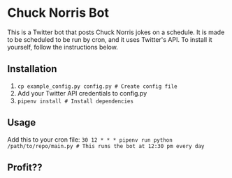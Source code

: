 # Chuck Norris Bot
This is a Twitter bot that posts Chuck Norris jokes on a schedule. It is made to be scheduled to be run by cron, and it uses Twitter's API. To install it yourself, follow the instructions below.

## Installation

1. `cp example_config.py config.py # Create config file`
2. Add your Twitter API credentials to config.py
3. `pipenv install # Install dependencies`

## Usage

Add this to your cron file: `30 12 * * * pipenv run python /path/to/repo/main.py # This runs the bot at 12:30 pm every day`

## Profit??
